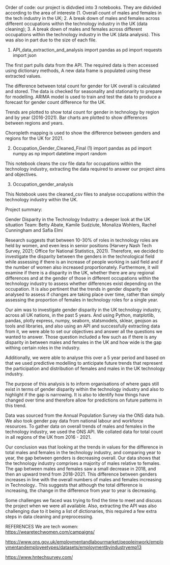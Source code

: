Order of code: our project is didvdied into 3 notebooks. They are didvided according to the area of intereste (1. Overall count of males and females in the tech industry in the UK; 2. A break down of males and females across different occupations within the technology industry in the UK (data cleaning); 3. A break down of males and females across different occupations within the technology industry in the UK (data analysis). This was also in part due to the size of each file.

1. API_data_extraction_and_analysis
import pandas as pd
import requests
import json

The first part pulls data from the API. The required data is then accessed using dictionary methods, 
A new data frame is populated using these extracted values.

The difference between total count for gender for UK overall is calculated and stored.
The data is checked for seasonality and stationarity to prepare for modelling.
ARIMA model is used to train and test the data to produce a forecast for gender count difference for the UK.

Trends are plotted to show total count for gender in technology by region and by year (2016-2021).
Bar charts are plotted to show differences between regions and years.

Choropleth mapping is used to show the difference between genders and regions for the UK for 2021.

2. Occupation_Gender_Cleaned_Final (1)
import pandas as pd
import numpy as np
import datetime
import random

This notebook cleans the csv file data for occupations within the technology industry, extracting the data required to answer our project aims and objectives.

3. Occupation_gender_analysis

This Notebook uses the cleaned_csv files to analyse occupations within the technology industry within the UK.

Project summary:

Gender Disparity in the Technology Industry: a deeper look at the UK situation
Team: Betty Abate, Kamile Sudziute, Monaliza Wohlers, Rachel Cunningham and Safia Elmi


Research suggests that between 10-30% of roles in technology roles are held by women, and even less in senior positions (Harvery Nash Tech Survey, 2021; Office for National Statistics, 2021). Therefore, we decided to investigate the disparity between the genders in the technological field while assessing if there is an increase of people working in said field and if the number of women also increased proportionately. Furthermore, it will examine if there is a disparity in the UK, whether there are any regional differences and at the gender of those in different occupations within the technology industry to assess whether differences exist depending on the occupation. It is also pertinent that the trends in gender disparity be analysed to assess if changes are taking place over time, rather than simply assessing the proportion of females in technology roles for a single year.

Our aim was to investigate gender disparity in the UK technology industry, across all UK nations, in the past 5 years. And using Python, matplotlib, pandas, plotly express, numpy, seaborn, statsmodels, sklear,  geojson as tools and libraries, and also using an API and successfully extracting data from it, we were able to set our objectives and answer all the questions we wanted to answer. Those question included a few such as if there is any disparity in between males and females in the UK and how wide is the gap withing certain roles in the industry.

Additionally, we were able to analyse this over a 5 year period and based on that we used predictive modelling to anticipate future trends that represent the participation and distribution of females and males in the UK technology industry.  

The purpose of this analysis is to inform organisations of where gaps still exist in terms of gender disparity within the technology industry and also to highlight if the gap is narrowing. It is also to identify how things have changed over time and therefore allow for predictions on future patterns in this trend.

Data was sourced from the Annual Population Survey via the ONS data hub. We also took gender pay data from national labour and workforce resources. To gather data on overall trends of males and females in the technology industry, we used the ONS API. We collated data for total count in all regions of the UK from 2016 - 2021.

Our conclusion was that looking at the trends in values for the difference in total males and females in the technology industry, and comparing year to year, the gap between genders is decreasing overall. Our data shows that the technology industry comprises a majority of males relative to females. The gap between males and females saw a small decrease in 2018, and then an upward trend from 2018-2021. This difference between genders increases in line with the overall numbers of males and females increasing in Technology.. This suggests that although the total difference is increasing, the change in the difference from year to year is decreasing.


Some challenges we faced was trying to find the time to meet and discuss the project when we were all available.  Also, extracting the API was also challenging due to it being a list of dictionaries, this required a few extra steps in data cleaning and preprocessing.



REFERENCES
We are tech women: https://wearetechwomen.com/campaigns/

https://www.ons.gov.uk/employmentandlabourmarket/peopleinwork/employmentandemployeetypes/datasets/employmentbyindustryemp13

https://www.hntechsurvey.com/
